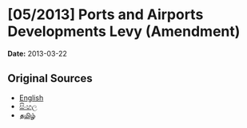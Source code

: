# [05/2013] Ports and Airports Developments Levy (Amendment)

**Date:** 2013-03-22

## Original Sources

- [English](https://documents.gov.lk/view/acts/2013/3/05-2013_E.pdf)
- [සිංහල](https://documents.gov.lk/view/acts/2013/3/05-2013_S.pdf)
- [தமிழ்](https://documents.gov.lk/view/acts/2013/3/05-2013_T.pdf)
